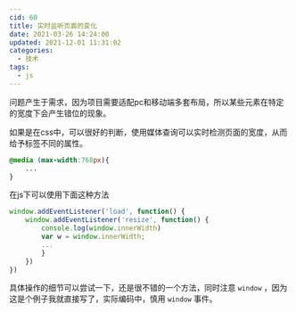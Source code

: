 ```yaml
---
cid: 60
title: 实时监听页面的变化
date: 2021-03-26 14:24:00
updated: 2021-12-01 11:31:02
categories: 
  - 技术
tags: 
  - js
---
```






问题产生于需求，因为项目需要适配pc和移动端多套布局，所以某些元素在特定的宽度下会产生错位的现象。

如果是在css中，可以很好的判断，使用媒体查询可以实时检测页面的宽度，从而给予标签不同的属性。

```css
@media (max-width:768px){
    ...
}
```
在js下可以使用下面这种方法

```js
window.addEventListener('load', function() {
    window.addEventListener('resize', function() {
        console.log(window.innerWidth)
        var w = window.innerWidth;
        ...
        }
    })
})
```

具体操作的细节可以尝试一下，还是很不错的一个方法，同时注意 `window` ，因为这是个例子我就直接写了，实际编码中，慎用 
 `window` 事件。